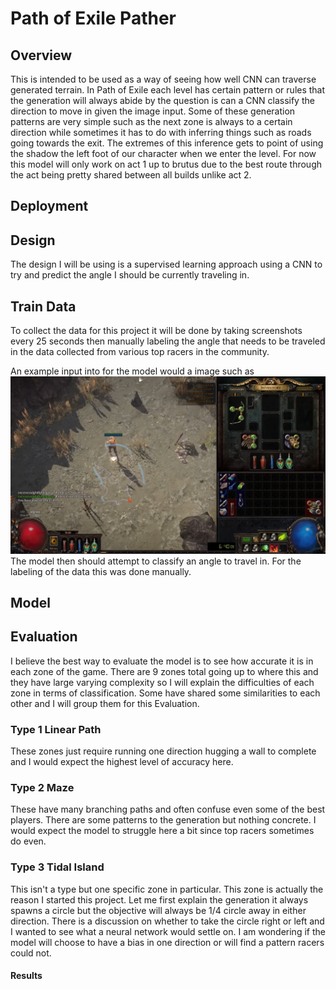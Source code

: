 # Path of Exile Pather
## Overview
This is intended to be used as a way of seeing how well CNN can traverse generated terrain. In Path of Exile each level has certain pattern or rules that the generation will always abide
by the question is can a CNN classify the direction to move in given the image input. Some of these generation patterns are very simple such as the next zone is always to a certain direction
while sometimes it has to do with inferring things such as roads going towards the exit. The extremes of this inference gets to point of using the shadow the left foot of our character when
we enter the level. For now this model will only work on act 1 up to brutus due to the best route through the act being pretty shared between all builds unlike act 2.
## Deployment

## Design
The design I will be using is a supervised learning approach using a CNN to try and predict the angle I should be currently traveling in.

## Train Data
To collect the data for this project it will be done by taking screenshots every 25 seconds then manually labeling the angle that needs to be traveled in the data collected from various top racers in the community.

An example input into for the model would a image such as 
![alt text](Data/Run_2/033.png)
The model then should attempt to classify an angle to travel in. For the labeling of the data this was done manually.

## Model

## Evaluation

I believe the best way to evaluate the model is to see how accurate it is in each zone of the game. There are 9 zones total going up to where this and they have large varying complexity so I will explain the difficulties of each zone in terms of classification. Some have shared some similarities to each other and I will group them for this Evaluation.

### Type 1 Linear Path
  These zones just require running one direction hugging a wall to complete and I would expect the highest level of accuracy here.
### Type 2 Maze
  These have many branching paths and often confuse even some of the best players. There are some patterns to the generation but nothing concrete. I would expect the model to struggle here a bit since top racers sometimes do even.
### Type 3 Tidal Island
  This isn't a type but one specific zone in particular. This zone is actually the reason I started this project. Let me first explain the generation it always spawns a circle but the objective will always be 1/4 circle away in either direction. There is a discussion on whether to take the circle right or left and I wanted to see what a neural network would settle on. I am wondering if the model will choose to have a bias in one direction or will find a pattern racers could not. 




#### Results


